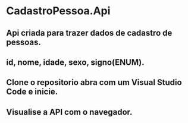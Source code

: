 # CadastroPessoa.Api
## Api criada para trazer dados de cadastro de pessoas.
## id, nome, idade, sexo, signo(ENUM).

## Clone o repositorio abra com um Visual Studio Code e inicie.
## Visualise a API com o navegador.
